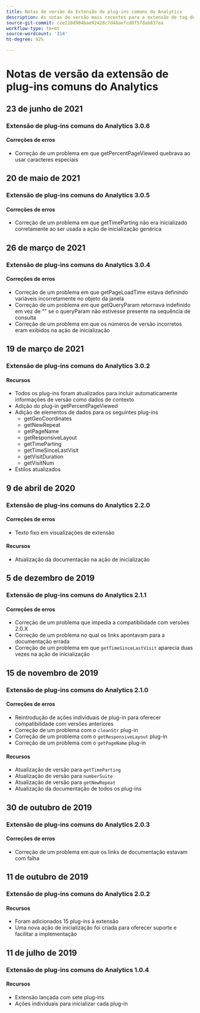 ```yaml
---
title: Notas de versão da Extensão de plug-ins comuns do Analytics
description: As notas de versão mais recentes para a extensão de tag de plug-ins comuns do Analytics no Adobe Experience Platform.
source-git-commit: cce218d984bae92428c7d48aefcd0f57dab837ea
workflow-type: tm+mt
source-wordcount: '314'
ht-degree: 92%

---
```


# Notas de versão da extensão de plug-ins comuns do Analytics

## 23 de junho de 2021

### Extensão de plug-ins comuns do Analytics 3.0.6

#### Correções de erros

* Correção de um problema em que getPercentPageViewed quebrava ao usar caracteres especiais

## 20 de maio de 2021

### Extensão de plug-ins comuns do Analytics 3.0.5

#### Correções de erros

* Correção de um problema em que getTimeParting não era inicializado corretamente ao ser usada a ação de inicialização genérica

## 26 de março de 2021

### Extensão de plug-ins comuns do Analytics 3.0.4

#### Correções de erros

* Correção de um problema em que getPageLoadTime estava definindo variáveis incorretamente no objeto da janela
* Correção de um problema em que getQueryParam retornava indefinido em vez de &quot;&quot; se o queryParam não estivesse presente na sequência de consulta
* Correção de um problema em que os números de versão incorretos eram exibidos na ação de inicialização

## 19 de março de 2021

### Extensão de plug-ins comuns do Analytics 3.0.2

#### Recursos

* Todos os plug-ins foram atualizados para incluir automaticamente informações de versão como dados de contexto
* Adição do plug-in getPercentPageViewed
* Adição de elementos de dados para os seguintes plug-ins
   * getGeoCoordinates
   * getNewRepeat
   * getPageName
   * getResponsiveLayout
   * getTimeParting
   * getTimeSinceLastVisit
   * getVisitDuration
   * getVisitNum
* Estilos atualizados

## 9 de abril de 2020

### Extensão de plug-ins comuns do Analytics 2.2.0

#### Correções de erros

* Texto fixo em visualizações de extensão

#### Recursos

* Atualização da documentação na ação de inicialização

## 5 de dezembro de 2019

### Extensão de plug-ins comuns do Analytics 2.1.1

#### Correções de erros

* Correção de um problema que impedia a compatibilidade com versões 2.0.X
* Correção de um problema no qual os links apontavam para a documentação errada
* Correção de um problema em que `getTimeSinceLastVisit` aparecia duas vezes na ação de inicialização

## 15 de novembro de 2019

### Extensão de plug-ins comuns do Analytics 2.1.0

#### Correções de erros

* Reintrodução de ações individuais de plug-in para oferecer compatibilidade com versões anteriores
* Correção de um problema com o `cleanStr` plug-in
* Correção de um problema com o `getResponsiveLayout` plug-in
* Correção de um problema com o `getPageName` plug-in

#### Recursos

* Atualização de versão para `getTimeParting`
* Atualização de versão para `numberSuite`
* Atualização de versão para `getNewRepeat`
* Atualização da documentação de todos os plug-ins

## 30 de outubro de 2019

### Extensão de plug-ins comuns do Analytics 2.0.3

#### Correções de erros

* Correção de um problema em que os links de documentação estavam com falha

## 11 de outubro de 2019

### Extensão de plug-ins comuns do Analytics 2.0.2

#### Recursos

* Foram adicionados 15 plug-ins à extensão
* Uma nova ação de inicialização foi criada para oferecer suporte e facilitar a implementação

## 11 de julho de 2019

### Extensão de plug-ins comuns do Analytics 1.0.4

#### Recursos

* Extensão lançada com sete plug-ins
* Ações individuais para inicializar cada plug-in
